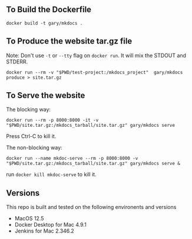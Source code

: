  ## To Build the Dockerfile

```
docker build -t gary/mkdocs .
```

## To Produce the website tar.gz file

Note: Don't use `-t` or `--tty` flag on `docker run`. It will mix the STDOUT and STDERR.

``` 
docker run --rm -v "$PWD/test-project:/mkdocs_project"  gary/mkdocs produce > site.tar.gz
```

## To Serve the website

The blocking way:

```
docker run --rm -p 8000:8000 -it -v "$PWD/site.tar.gz:/mkdocs_tarball/site.tar.gz" gary/mkdocs serve
```
Press Ctrl-C to kill it.


The non-blocking way:

```
docker run --name mkdoc-serve --rm -p 8000:8000 -v "$PWD/site.tar.gz:/mkdocs_tarball/site.tar.gz" gary/mkdocs serve &
```

run `docker kill mkdoc-serve` to kill it.

## Versions
This repo is built and tested on the following environents and versions

- MacOS 12.5
- Docker Desktop for  Mac 4.9.1
- Jenkins for Mac  2.346.2